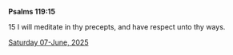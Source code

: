 **Psalms 119:15**

15 I will meditate in thy precepts, and have respect unto thy ways.

[Saturday 07-June, 2025](https://getbible.net/kjv/Psalms/119/15)

